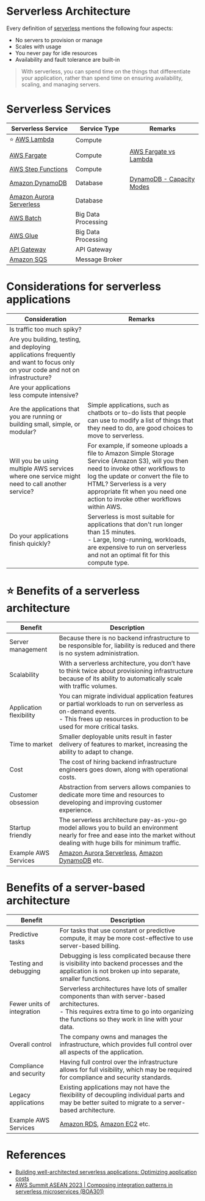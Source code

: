 # Serverless Architecture
Every definition of [serverless](https://aws.amazon.com/serverless/) mentions the following four aspects:
- No servers to provision or manage
- Scales with usage
- You never pay for idle resources
- Availability and fault tolerance are built-in

> With serverless, you can spend time on the things that differentiate your application, rather than spend time on ensuring availability, scaling, and managing servers.

# Serverless Services

| Serverless Service                                                                               | Service Type        | Remarks                                                                                |
|--------------------------------------------------------------------------------------------------|---------------------|----------------------------------------------------------------------------------------|
| :star: [AWS Lambda](2_ComputeServices/AWSLambda/Readme.md)                                       | Compute             |                                                                                        |
| [AWS Fargate](2_ComputeServices/AWSFargate.md)                                                   | Compute             | [AWS Fargate vs Lambda](2_ComputeServices/AWSFargateVsLambda.md)                       |
| [AWS Step Functions](2_ComputeServices/AWSStepFunctions/Readme.md)                               | Compute             |                                                                                        |
| [Amazon DynamoDB](1_DatabaseServices/AmazonDynamoDB/Readme.md)                                   | Database            | [DynamoDB - Capacity Modes](1_DatabaseServices/AmazonDynamoDB/CapacityModes/Readme.md) |
| [Amazon Aurora Serverless](1_DatabaseServices/AmazonRDS/AmazonAurora/Serverless/Readme.md)       | Database            |                                                                                        |
| [AWS Batch](10_BigDataServices/DataProcessing/AWSBatch.md)                                       | Big Data Processing |                                                                                        |
| [AWS Glue](10_BigDataServices/DataProcessing/AWSGlue.md)                                         | Big Data Processing |                                                                                        |
| [API Gateway](16_NetworkingAndContentDelivery/2_ApplicationNetworking/AmazonAPIGateway/Readme.md) | API Gateway         |                                                                                        |
| [Amazon SQS](4_MessageBrokerServices/AmazonSQS/Readme.md)                                        | Message Broker      |                                                                                        |


# Considerations for serverless applications

| Consideration                                                                                                                   | Remarks                                                                                                                                                                                                                                                                              |
|---------------------------------------------------------------------------------------------------------------------------------|--------------------------------------------------------------------------------------------------------------------------------------------------------------------------------------------------------------------------------------------------------------------------------------|
| Is traffic too much spiky?                                                                                                      |                                                                                                                                                                                                                                                                                      |
| Are you building, testing, and deploying applications frequently and want to focus only on your code and not on infrastructure? |                                                                                                                                                                                                                                                                                      |
| Are your applications less compute intensive?                                                                                   |                                                                                                                                                                                                                                                                                      |
| Are the applications that you are running or building small, simple, or modular?                                                | Simple applications, such as chatbots or to-do lists that people can use to modify a list of things that they need to do, are good choices to move to serverless.                                                                                                                    |
| Will you be using multiple AWS services where one service might need to call another service?                                   | For example, if someone uploads a file to Amazon Simple Storage Service (Amazon S3), will you then need to invoke other workflows to log the update or convert the file to HTML? Serverless is a very appropriate fit when you need one action to invoke other workflows within AWS. |
| Do your applications finish quickly?                                                                                            | Serverless is most suitable for applications that don't run longer than 15 minutes.<br/>- Large, long-running, workloads, are expensive to run on serverless and not an optimal fit for this compute type.                                                                           |

# :star: Benefits of a serverless architecture

| Benefit                 | Description                                                                                                                                                                                     |
|-------------------------|-------------------------------------------------------------------------------------------------------------------------------------------------------------------------------------------------|
| Server management       | Because there is no backend infrastructure to be responsible for, liability is reduced and there is no system administration.                                                                   |
| Scalability             | With a serverless architecture, you don’t have to think twice about provisioning infrastructure because of its ability to automatically scale with traffic volumes.                             |
| Application flexibility | You can migrate individual application features or partial workloads to run on serverless as on-demand events. <br/>- This frees up resources in production to be used for more critical tasks. |
| Time to market          | Smaller deployable units result in faster delivery of features to market, increasing the ability to adapt to change.                                                                            |
| Cost                    | The cost of hiring backend infrastructure engineers goes down, along with operational costs.                                                                                                    |
| Customer obsession      | Abstraction from servers allows companies to dedicate more time and resources to developing and improving customer experience.                                                                  |
| Startup friendly        | The serverless architecture pay-as-you-go model allows you to build an environment nearly for free and ease into the market without dealing with huge bills for minimum traffic.                |
| Example AWS Services    | [Amazon Aurora Serverless](1_DatabaseServices/AmazonRDS/AmazonAurora/Serverless/Readme.md), [Amazon DynamoDB](1_DatabaseServices/AmazonDynamoDB/Readme.md) etc.                                 |

# Benefits of a server-based architecture

| Benefit                    | Description                                                                                                                                                                                             |
|----------------------------|---------------------------------------------------------------------------------------------------------------------------------------------------------------------------------------------------------|
| Predictive tasks           | For tasks that use constant or predictive compute, it may be more cost-effective to use server-based billing.                                                                                           |
| Testing and debugging      | Debugging is less complicated because there is visibility into backend processes and the application is not broken up into separate, smaller functions.                                                 |
| Fewer units of integration | Serverless architectures have lots of smaller components than with server-based architectures. <br/>- This requires extra time to go into organizing the functions so they work in line with your data. |
| Overall control            | The company owns and manages the infrastructure, which provides full control over all aspects of the application.                                                                                       |
| Compliance and security    | Having full control over the infrastructure allows for full visibility, which may be required for compliance and security standards.                                                                    |
| Legacy applications        | Existing applications may not have the flexibility of decoupling individual parts and may be better suited to migrate to a server-based architecture.                                                   |
| Example AWS Services       | [Amazon RDS](1_DatabaseServices/AmazonRDS/Readme.md), [Amazon EC2](2_ComputeServices/AmazonEC2/Readme.md) etc.                                                                                          |

# References
- [Building well-architected serverless applications: Optimizing application costs](https://aws.amazon.com/blogs/compute/building-well-architected-serverless-applications-optimizing-application-costs/)
- [AWS Summit ASEAN 2023 | Composing integration patterns in serverless microservices (BOA301)](https://www.youtube.com/watch?v=ldTJaT-aZqU)